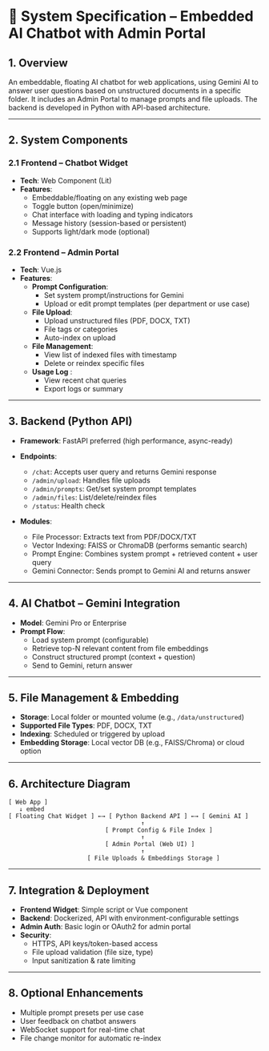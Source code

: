 
# 📘 System Specification – Embedded AI Chatbot with Admin Portal

## 1. Overview
An embeddable, floating AI chatbot for web applications, using Gemini AI to answer user questions based on unstructured documents in a specific folder. It includes an Admin Portal to manage prompts and file uploads. The backend is developed in Python with API-based architecture.

---

## 2. System Components

### 2.1 Frontend – Chatbot Widget
- **Tech**: Web Component (Lit)
- **Features**:
  - Embeddable/floating on any existing web page
  - Toggle button (open/minimize)
  - Chat interface with loading and typing indicators
  - Message history (session-based or persistent)
  - Supports light/dark mode (optional)

### 2.2 Frontend – Admin Portal
- **Tech**: Vue.js
- **Features**:
  - **Prompt Configuration**:
    - Set system prompt/instructions for Gemini
    - Upload or edit prompt templates (per department or use case)
  - **File Upload**:
    - Upload unstructured files (PDF, DOCX, TXT)
    - File tags or categories 
    - Auto-index on upload
  - **File Management**:
    - View list of indexed files with timestamp
    - Delete or reindex specific files
  - **Usage Log** :
    - View recent chat queries
    - Export logs or summary

---

## 3. Backend (Python API)
- **Framework**: FastAPI preferred (high performance, async-ready)
- **Endpoints**:
  - `/chat`: Accepts user query and returns Gemini response
  - `/admin/upload`: Handles file uploads
  - `/admin/prompts`: Get/set system prompt templates
  - `/admin/files`: List/delete/reindex files
  - `/status`: Health check

- **Modules**:
  - File Processor: Extracts text from PDF/DOCX/TXT
  - Vector Indexing: FAISS or ChromaDB (performs semantic search)
  - Prompt Engine: Combines system prompt + retrieved content + user query
  - Gemini Connector: Sends prompt to Gemini AI and returns answer

---

## 4. AI Chatbot – Gemini Integration
- **Model**: Gemini Pro or Enterprise
- **Prompt Flow**:
  - Load system prompt (configurable)
  - Retrieve top-N relevant content from file embeddings
  - Construct structured prompt (context + question)
  - Send to Gemini, return answer

---

## 5. File Management & Embedding
- **Storage**: Local folder or mounted volume (e.g., `/data/unstructured`)
- **Supported File Types**: PDF, DOCX, TXT
- **Indexing**: Scheduled or triggered by upload
- **Embedding Storage**: Local vector DB (e.g., FAISS/Chroma) or cloud option

---

## 6. Architecture Diagram
```
[ Web App ]
   ↓ embed
[ Floating Chat Widget ] ←→ [ Python Backend API ] ←→ [ Gemini AI ]
                                     ↑
                           [ Prompt Config & File Index ]
                                     ↑
                           [ Admin Portal (Web UI) ]
                                     ↑
                      [ File Uploads & Embeddings Storage ]
```

---

## 7. Integration & Deployment
- **Frontend Widget**: Simple script or Vue component
- **Backend**: Dockerized, API with environment-configurable settings
- **Admin Auth**: Basic login or OAuth2 for admin portal
- **Security**:
  - HTTPS, API keys/token-based access
  - File upload validation (file size, type)
  - Input sanitization & rate limiting

---

## 8. Optional Enhancements
- Multiple prompt presets per use case
- User feedback on chatbot answers
- WebSocket support for real-time chat
- File change monitor for automatic re-index

